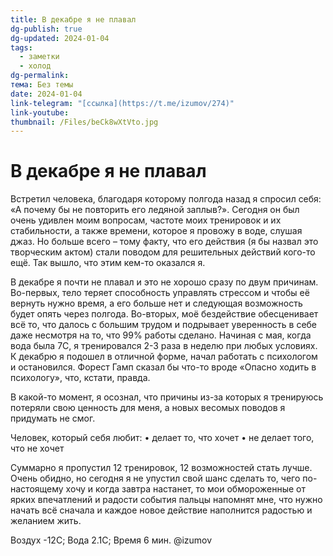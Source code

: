 ```yaml
---
title: В декабре я не плавал
dg-publish: true
dg-updated: 2024-01-04
tags:
  - заметки
  - холод
dg-permalink: 
тема: Без темы
date: 2024-01-04
link-telegram: "[ссылка](https://t.me/izumov/274)"
link-youtube: 
thumbnail: /Files/beCk8wXtVto.jpg
---
```

# В декабре я не плавал

Встретил человека, благодаря которому полгода назад я спросил себя: «А почему бы не повторить его ледяной заплыв?». Сегодня он был очень удивлен моим вопросам, частоте моих тренировок и их стабильности, а также времени, которое я провожу в воде, слушая джаз. Но больше всего – тому факту, что его действия (я бы назвал это творческим актом) стали поводом для решительных действий кого-то ещё. Так вышло, что этим кем-то оказался я. 

В декабре я почти не плавал и это не хорошо сразу по двум причинам. Во-первых, тело теряет способность управлять стрессом и чтобы её вернуть нужно время, а его больше нет и следующая возможность будет опять через полгода. Во-вторых, моё бездействие обесценивает всё то, что далось с большим трудом и подрывает уверенность в себе даже несмотря на то, что 99% работы сделано. Начиная с мая, когда вода была 7С, я тренировался 2-3 раза в неделю при любых условиях. К декабрю я подошел в отличной форме, начал работать с психологом и остановился. Форест Гамп сказал бы что-то вроде «Опасно ходить в психологу», что, кстати, правда.

В какой-то момент, я осознал, что причины из-за которых я тренируюсь потеряли свою ценность для меня, а новых весомых поводов я придумать не смог.

Человек, который себя любит:
 • делает то, что хочет
 • не делает того, что не хочет

Суммарно я пропустил 12 тренировок, 12 возможностей стать лучше. Очень обидно, но сегодня я не упустил свой шанс сделать то, чего по-настоящему хочу и когда завтра настанет, то мои обмороженные от ярких впечатлений и радости события пальцы напомнят мне, что нужно начать всё сначала и каждое новое действие наполнится радостью и желанием жить.

Воздух -12С; Вода 2.1C; Время 6 мин.
@izumov